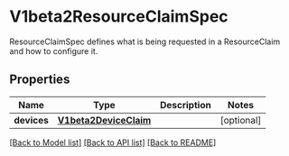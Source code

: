 # V1beta2ResourceClaimSpec

ResourceClaimSpec defines what is being requested in a ResourceClaim and how to configure it.
## Properties
Name | Type | Description | Notes
------------ | ------------- | ------------- | -------------
**devices** | [**V1beta2DeviceClaim**](V1beta2DeviceClaim.md) |  | [optional] 

[[Back to Model list]](../README.md#documentation-for-models) [[Back to API list]](../README.md#documentation-for-api-endpoints) [[Back to README]](../README.md)



